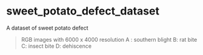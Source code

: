 # sweet_potato_defect_dataset
A dataset of sweet potato defect  

> RGB images with 6000 x 4000 resolution
A : southern blight
B: rat bite
C: insect bite
D: dehiscence 
